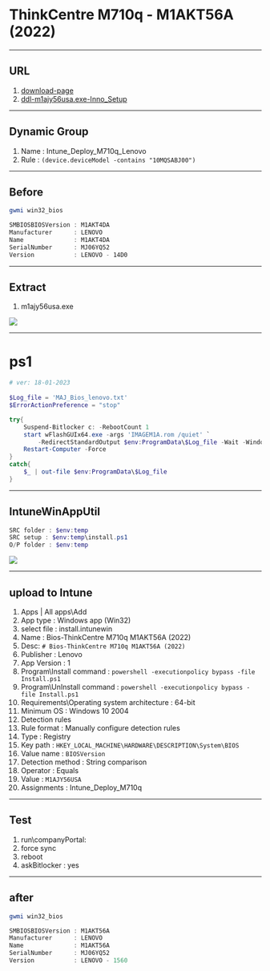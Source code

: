 # ThinkCentre M710q - M1AKT56A (2022)

---

## URL
1. [download-page](https://support.lenovo.com/ca/en/downloads/ds120436-flash-bios-update-thinkcentre-m910t-m910s-m910q-m910x-m710q-thinkstation-p320-tiny)
2. [ddl-m1ajy56usa.exe-Inno_Setup](https://download.lenovo.com/pccbbs/thinkcentre_bios/m1ajy56usa.exe)

---

## Dynamic Group 
1. Name : Intune_Deploy_M710q_Lenovo
2. Rule : `(device.deviceModel -contains "10MQSABJ00")`

---

## Before
````ps1
gwmi win32_bios

SMBIOSBIOSVersion : M1AKT4DA
Manufacturer      : LENOVO
Name              : M1AKT4DA
SerialNumber      : MJ06YQ52
Version           : LENOVO - 14D0
````

---

## Extract
1. m1ajy56usa.exe

[<img src="https://i.imgur.com/eZfbusD.png">](https://i.imgur.com/eZfbusD.png)

---

# ps1
````ps1
# ver: 18-01-2023
 
$Log_file = 'MAJ_Bios_lenovo.txt'
$ErrorActionPreference = "stop"

try{
    Suspend-Bitlocker c: -RebootCount 1
    start wFlashGUIx64.exe -args 'IMAGEM1A.rom /quiet' `
        -RedirectStandardOutput $env:ProgramData\$Log_file -Wait -WindowStyle Hidden
    Restart-Computer -Force
}
catch{
    $_ | out-file $env:ProgramData\$Log_file
}
````

---

## IntuneWinAppUtil
````ps1
SRC folder : $env:temp
SRC setup : $env:temp\install.ps1
O/P folder : $env:temp
````

[<img src="https://i.imgur.com/mkGwTNA.png">](https://i.imgur.com/mkGwTNA.png)

---

## upload to Intune
1. Apps | All apps\Add
2. App type : Windows app (Win32)
3. select file : install.intunewin
4. Name : Bios-ThinkCentre M710q M1AKT56A (2022)
5. Desc: `# Bios-ThinkCentre M710q M1AKT56A (2022)`
6. Publisher : Lenovo
7. App Version : 1
8. Program\Install command : `powershell -executionpolicy bypass -file Install.ps1`
9. Program\UnInstall command : `powershell -executionpolicy bypass -file Install.ps1`
10. Requirements\Operating system architecture : 64-bit
11. Minimum OS : Windows 10 2004
12. Detection rules
13. Rule format : Manually configure detection rules
14. Type : Registry 
15. Key path : `HKEY_LOCAL_MACHINE\HARDWARE\DESCRIPTION\System\BIOS`
16. Value name : `BIOSVersion`
17. Detection method : String comparison
18. Operator : Equals
19. Value : `M1AJY56USA`
20. Assignments : Intune_Deploy_M710q

---

## Test
1. run\companyPortal:
2. force sync
3. reboot
4. askBitlocker : yes

---

## after
````ps1
gwmi win32_bios

SMBIOSBIOSVersion : M1AKT56A
Manufacturer      : LENOVO
Name              : M1AKT56A
SerialNumber      : MJ06YQ52
Version           : LENOVO - 1560
````
